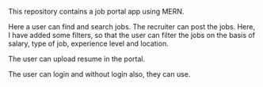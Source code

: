 This repository contains a job portal app using MERN.

Here a user can find and search jobs.
The recruiter can post the jobs.
Here, I have added some filters, so that the user can filter the jobs on the basis of salary, type of job, experience level and location.

The user can upload resume in the portal.

The user can login and without login also, they can use.